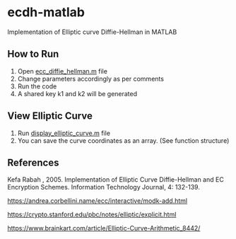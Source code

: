 # ecdh-matlab
Implementation of Elliptic curve Diffie-Hellman in MATLAB

## How to Run

1. Open [ecc_diffie_hellman.m](https://github.com/ajaybiswas22/ecdh-matlab/blob/main/ecc_diffie_hellman.m) file
2. Change parameters accordingly as per comments
3. Run the code
4. A shared key k1 and k2 will be generated

## View Elliptic Curve

1. Run [display_elliptic_curve.m](https://github.com/ajaybiswas22/ecdh-matlab/blob/main/display_elliptic_curve.m) file
2. You can save the curve coordinates as an array. (See function structure)

## References

Kefa Rabah , 2005. Implementation of Elliptic Curve Diffie-Hellman and EC Encryption Schemes. Information Technology Journal, 4: 132-139.


https://andrea.corbellini.name/ecc/interactive/modk-add.html

https://crypto.stanford.edu/pbc/notes/elliptic/explicit.html

https://www.brainkart.com/article/Elliptic-Curve-Arithmetic_8442/

